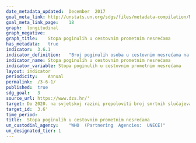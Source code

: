 ```yaml
---	
date_metadata_updated:	December  2017  
goal_meta_link:	http://unstats.un.org/sdgs/files/metadata-compilation/Metadata-Goal-3.pdf'
goal_meta_link_page:	18
graph:	longitudinal
graph_negative:	
graph_title:	Stopa poginulih u cestovnim prometnim nesrećama
has_metadata:	true
indicator:	3.6.1
indicator_definition:	"Broj poginulih osoba u cestovnim nesrećama na 100 000 stanovnika. Izvor: Eurostat"
indicator_name:	Stopa poginulih u cestovnim prometnim nesrećama
indicator_variable:	Stopa poginulih u cestovnim prometnim nesrećama
layout:	indicator
periodicity:	Annual
permalink:	/3-6-1/
published:	true
sdg_goal:	3
source_url:	https://www.dzs.hr/'
target:	Do 2020. na svjetskoj razini prepoloviti broj smrtnih slučajeva i ozljeda uzrokovanih nesrećama u cestovnom prometu
target_id:	3.6'
time_period:	
title:	Stopa poginulih u cestovnim prometnim nesrećama
un_custodial_agency:	"WHO  (Partnering  Agencies:  UNECE)"
un_designated_tier:	1
---	
```


